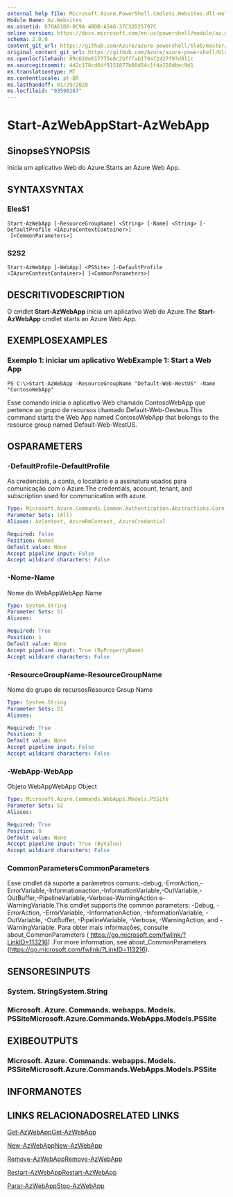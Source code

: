 ```yaml
---
external help file: Microsoft.Azure.PowerShell.Cmdlets.Websites.dll-Help.xml
Module Name: Az.Websites
ms.assetid: D70A61D8-0C9A-4BDB-A546-37C32D25797C
online version: https://docs.microsoft.com/en-us/powershell/module/az.websites/start-azwebapp
schema: 2.0.0
content_git_url: https://github.com/Azure/azure-powershell/blob/master/src/Websites/Websites/help/Start-AzWebApp.md
original_content_git_url: https://github.com/Azure/azure-powershell/blob/master/src/Websites/Websites/help/Start-AzWebApp.md
ms.openlocfilehash: 09c618e617775e0c2bfffab1794f2427f97d811c
ms.sourcegitcommit: 4d2c178cd6df9151877b08d54c1f4a228dbec9d1
ms.translationtype: MT
ms.contentlocale: pt-BR
ms.lasthandoff: 01/29/2020
ms.locfileid: "93598287"
---
```

# <span data-ttu-id="15939-101">Start-AzWebApp</span><span class="sxs-lookup"><span data-stu-id="15939-101">Start-AzWebApp</span></span>

## <span data-ttu-id="15939-102">Sinopse</span><span class="sxs-lookup"><span data-stu-id="15939-102">SYNOPSIS</span></span>
<span data-ttu-id="15939-103">Inicia um aplicativo Web do Azure.</span><span class="sxs-lookup"><span data-stu-id="15939-103">Starts an Azure Web App.</span></span>

## <span data-ttu-id="15939-104">SYNTAX</span><span class="sxs-lookup"><span data-stu-id="15939-104">SYNTAX</span></span>

### <span data-ttu-id="15939-105">Eles</span><span class="sxs-lookup"><span data-stu-id="15939-105">S1</span></span>
```
Start-AzWebApp [-ResourceGroupName] <String> [-Name] <String> [-DefaultProfile <IAzureContextContainer>]
 [<CommonParameters>]
```

### <span data-ttu-id="15939-106">S2</span><span class="sxs-lookup"><span data-stu-id="15939-106">S2</span></span>
```
Start-AzWebApp [-WebApp] <PSSite> [-DefaultProfile <IAzureContextContainer>] [<CommonParameters>]
```

## <span data-ttu-id="15939-107">DESCRITIVO</span><span class="sxs-lookup"><span data-stu-id="15939-107">DESCRIPTION</span></span>
<span data-ttu-id="15939-108">O cmdlet **Start-AzWebApp** inicia um aplicativo Web do Azure.</span><span class="sxs-lookup"><span data-stu-id="15939-108">The **Start-AzWebApp** cmdlet starts an Azure Web App.</span></span>

## <span data-ttu-id="15939-109">EXEMPLOS</span><span class="sxs-lookup"><span data-stu-id="15939-109">EXAMPLES</span></span>

### <span data-ttu-id="15939-110">Exemplo 1: iniciar um aplicativo Web</span><span class="sxs-lookup"><span data-stu-id="15939-110">Example 1: Start a Web App</span></span>
```
PS C:\>Start-AzWebApp -ResourceGroupName "Default-Web-WestUS" -Name "ContosoWebApp"
```

<span data-ttu-id="15939-111">Esse comando inicia o aplicativo Web chamado ContosoWebApp que pertence ao grupo de recursos chamado Default-Web-Oesteus.</span><span class="sxs-lookup"><span data-stu-id="15939-111">This command starts the Web App named ContosoWebApp that belongs to the resource group named Default-Web-WestUS.</span></span>

## <span data-ttu-id="15939-112">OS</span><span class="sxs-lookup"><span data-stu-id="15939-112">PARAMETERS</span></span>

### <span data-ttu-id="15939-113">-DefaultProfile</span><span class="sxs-lookup"><span data-stu-id="15939-113">-DefaultProfile</span></span>
<span data-ttu-id="15939-114">As credenciais, a conta, o locatário e a assinatura usados para comunicação com o Azure.</span><span class="sxs-lookup"><span data-stu-id="15939-114">The credentials, account, tenant, and subscription used for communication with azure.</span></span>

```yaml
Type: Microsoft.Azure.Commands.Common.Authentication.Abstractions.Core.IAzureContextContainer
Parameter Sets: (All)
Aliases: AzContext, AzureRmContext, AzureCredential

Required: False
Position: Named
Default value: None
Accept pipeline input: False
Accept wildcard characters: False
```

### <span data-ttu-id="15939-115">-Nome</span><span class="sxs-lookup"><span data-stu-id="15939-115">-Name</span></span>
<span data-ttu-id="15939-116">Nome do WebApp</span><span class="sxs-lookup"><span data-stu-id="15939-116">WebApp Name</span></span>

```yaml
Type: System.String
Parameter Sets: S1
Aliases:

Required: True
Position: 1
Default value: None
Accept pipeline input: True (ByPropertyName)
Accept wildcard characters: False
```

### <span data-ttu-id="15939-117">-ResourceGroupName</span><span class="sxs-lookup"><span data-stu-id="15939-117">-ResourceGroupName</span></span>
<span data-ttu-id="15939-118">Nome do grupo de recursos</span><span class="sxs-lookup"><span data-stu-id="15939-118">Resource Group Name</span></span>

```yaml
Type: System.String
Parameter Sets: S1
Aliases:

Required: True
Position: 0
Default value: None
Accept pipeline input: False
Accept wildcard characters: False
```

### <span data-ttu-id="15939-119">-WebApp</span><span class="sxs-lookup"><span data-stu-id="15939-119">-WebApp</span></span>
<span data-ttu-id="15939-120">Objeto WebApp</span><span class="sxs-lookup"><span data-stu-id="15939-120">WebApp Object</span></span>

```yaml
Type: Microsoft.Azure.Commands.WebApps.Models.PSSite
Parameter Sets: S2
Aliases:

Required: True
Position: 0
Default value: None
Accept pipeline input: True (ByValue)
Accept wildcard characters: False
```

### <span data-ttu-id="15939-121">CommonParameters</span><span class="sxs-lookup"><span data-stu-id="15939-121">CommonParameters</span></span>
<span data-ttu-id="15939-122">Esse cmdlet dá suporte a parâmetros comuns:-debug,-ErrorAction,-ErrorVariable,-Informationaction,-InformationVariable,-OutVariable,-OutBuffer,-PipelineVariable,-Verbose-WarningAction e-WarningVariable.</span><span class="sxs-lookup"><span data-stu-id="15939-122">This cmdlet supports the common parameters: -Debug, -ErrorAction, -ErrorVariable, -InformationAction, -InformationVariable, -OutVariable, -OutBuffer, -PipelineVariable, -Verbose, -WarningAction, and -WarningVariable.</span></span> <span data-ttu-id="15939-123">Para obter mais informações, consulte about_CommonParameters ( https://go.microsoft.com/fwlink/?LinkID=113216) .</span><span class="sxs-lookup"><span data-stu-id="15939-123">For more information, see about_CommonParameters (https://go.microsoft.com/fwlink/?LinkID=113216).</span></span>

## <span data-ttu-id="15939-124">SENSORES</span><span class="sxs-lookup"><span data-stu-id="15939-124">INPUTS</span></span>

### <span data-ttu-id="15939-125">System. String</span><span class="sxs-lookup"><span data-stu-id="15939-125">System.String</span></span>

### <span data-ttu-id="15939-126">Microsoft. Azure. Commands. webapps. Models. PSSite</span><span class="sxs-lookup"><span data-stu-id="15939-126">Microsoft.Azure.Commands.WebApps.Models.PSSite</span></span>

## <span data-ttu-id="15939-127">EXIBE</span><span class="sxs-lookup"><span data-stu-id="15939-127">OUTPUTS</span></span>

### <span data-ttu-id="15939-128">Microsoft. Azure. Commands. webapps. Models. PSSite</span><span class="sxs-lookup"><span data-stu-id="15939-128">Microsoft.Azure.Commands.WebApps.Models.PSSite</span></span>

## <span data-ttu-id="15939-129">INFORMA</span><span class="sxs-lookup"><span data-stu-id="15939-129">NOTES</span></span>

## <span data-ttu-id="15939-130">LINKS RELACIONADOS</span><span class="sxs-lookup"><span data-stu-id="15939-130">RELATED LINKS</span></span>

[<span data-ttu-id="15939-131">Get-AzWebApp</span><span class="sxs-lookup"><span data-stu-id="15939-131">Get-AzWebApp</span></span>](./Get-AzWebApp.md)

[<span data-ttu-id="15939-132">New-AzWebApp</span><span class="sxs-lookup"><span data-stu-id="15939-132">New-AzWebApp</span></span>](./New-AzWebApp.md)

[<span data-ttu-id="15939-133">Remove-AzWebApp</span><span class="sxs-lookup"><span data-stu-id="15939-133">Remove-AzWebApp</span></span>](./Remove-AzWebApp.md)

[<span data-ttu-id="15939-134">Restart-AzWebApp</span><span class="sxs-lookup"><span data-stu-id="15939-134">Restart-AzWebApp</span></span>](./Restart-AzWebApp.md)

[<span data-ttu-id="15939-135">Parar-AzWebApp</span><span class="sxs-lookup"><span data-stu-id="15939-135">Stop-AzWebApp</span></span>](./Stop-AzWebApp.md)


